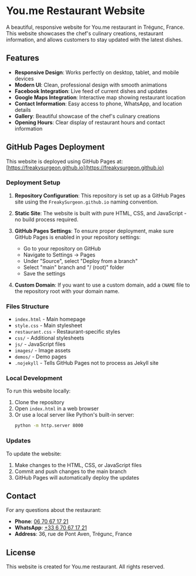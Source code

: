 # You.me Restaurant Website

A beautiful, responsive website for You.me restaurant in Trégunc, France. This website showcases the chef's culinary creations, restaurant information, and allows customers to stay updated with the latest dishes.

## Features

- **Responsive Design**: Works perfectly on desktop, tablet, and mobile devices
- **Modern UI**: Clean, professional design with smooth animations
- **Facebook Integration**: Live feed of current dishes and updates
- **Google Maps Integration**: Interactive map showing restaurant location
- **Contact Information**: Easy access to phone, WhatsApp, and location details
- **Gallery**: Beautiful showcase of the chef's culinary creations
- **Opening Hours**: Clear display of restaurant hours and contact information

## GitHub Pages Deployment

This website is deployed using GitHub Pages at: [https://freakysurgeon.github.io](https://freakysurgeon.github.io)

### Deployment Setup

1. **Repository Configuration**: This repository is set up as a GitHub Pages site using the `FreakySurgeon.github.io` naming convention.

2. **Static Site**: The website is built with pure HTML, CSS, and JavaScript - no build process required.

3. **GitHub Pages Settings**: To ensure proper deployment, make sure GitHub Pages is enabled in your repository settings:
   - Go to your repository on GitHub
   - Navigate to Settings → Pages
   - Under "Source", select "Deploy from a branch"
   - Select "main" branch and "/ (root)" folder
   - Save the settings

4. **Custom Domain**: If you want to use a custom domain, add a `CNAME` file to the repository root with your domain name.

### Files Structure

- `index.html` - Main homepage
- `style.css` - Main stylesheet
- `restaurant.css` - Restaurant-specific styles
- `css/` - Additional stylesheets
- `js/` - JavaScript files
- `images/` - Image assets
- `demos/` - Demo pages
- `.nojekyll` - Tells GitHub Pages not to process as Jekyll site

### Local Development

To run this website locally:

1. Clone the repository
2. Open `index.html` in a web browser
3. Or use a local server like Python's built-in server:
   ```bash
   python -m http.server 8000
   ```

### Updates

To update the website:

1. Make changes to the HTML, CSS, or JavaScript files
2. Commit and push changes to the main branch
3. GitHub Pages will automatically deploy the updates

## Contact

For any questions about the restaurant:
- **Phone**: [06 70 67 17 21](tel:+33670671721)
- **WhatsApp**: [+33 6 70 67 17 21](https://wa.me/33670671721)
- **Address**: 36, rue de Pont Aven, Trégunc, France

## License

This website is created for You.me restaurant. All rights reserved.